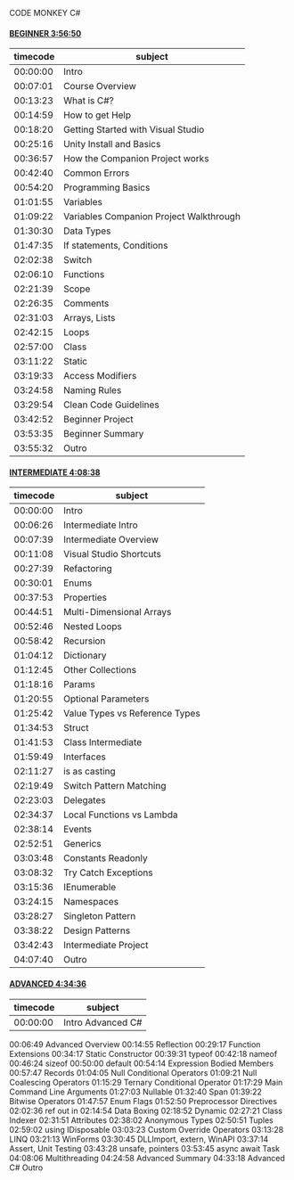 CODE MONKEY C#

#### [BEGINNER 3:56:50](https://youtu.be/pReR6Z9rK-o)

|timecode|subject|
| ------ | ------ |
|00:00:00|Intro|
|00:07:01|Course Overview|
|00:13:23|What is C#?|
|00:14:59|How to get Help|
|00:18:20|Getting Started with Visual Studio|
|00:25:16|Unity Install and Basics|
|00:36:57|How the Companion Project works|
|00:42:40|Common Errors|
|00:54:20|Programming Basics|
|01:01:55|Variables|
|01:09:22|Variables Companion Project Walkthrough|
|01:30:30|Data Types|
|01:47:35|If statements, Conditions|
|02:02:38|Switch|
|02:06:10|Functions|
|02:21:39|Scope|
|02:26:35|Comments|
|02:31:03|Arrays, Lists|
|02:42:15|Loops|
|02:57:00|Class|
|03:11:22|Static|
|03:19:33|Access Modifiers|
|03:24:58|Naming Rules|
|03:29:54|Clean Code Guidelines|
|03:42:52|Beginner Project|
|03:53:35|Beginner Summary|
|03:55:32|Outro|

#### [INTERMEDIATE 4:08:38](https://youtu.be/I6kx-_KXNz4)

|timecode|subject|
| ------ | ------ |
|00:00:00|Intro|
|00:06:26|Intermediate Intro|
|00:07:39|Intermediate Overview|
|00:11:08|Visual Studio Shortcuts|
|00:27:39|Refactoring|
|00:30:01|Enums|
|00:37:53|Properties|
|00:44:51|Multi-Dimensional Arrays|
|00:52:46|Nested Loops|
|00:58:42|Recursion|
|01:04:12|Dictionary|
|01:12:45|Other Collections|
|01:18:16|Params|
|01:20:55|Optional Parameters|
|01:25:42|Value Types vs Reference Types|
|01:34:53|Struct|
|01:41:53|Class Intermediate|
|01:59:49|Interfaces|
|02:11:27|is as casting|
|02:19:49|Switch Pattern Matching|
|02:23:03|Delegates|
|02:34:37|Local Functions vs Lambda|
|02:38:14|Events|
|02:52:51|Generics|
|03:03:48|Constants Readonly|
|03:08:32|Try Catch Exceptions|
|03:15:36|IEnumerable|
|03:24:15|Namespaces|
|03:28:27|Singleton Pattern|
|03:38:22|Design Patterns|
|03:42:43|Intermediate Project|
|04:07:40|Outro|

#### [ADVANCED 4:34:36](https://youtu.be/6G-4oPDxfNI?list=PLzDRvYVwl53t2GGC4rV_AmH7vSvSqjVmz)

|timecode|subject|
| ------ | ------ |
|00:00:00|Intro Advanced C#|
00:06:49 Advanced Overview
00:14:55 Reflection
00:29:17 Function Extensions
00:34:17 Static Constructor
00:39:31 typeof
00:42:18 nameof
00:46:24 sizeof
00:50:00 default
00:54:14 Expression Bodied Members
00:57:47 Records
01:04:05 Null Conditional Operators
01:09:21 Null Coalescing Operators
01:15:29 Ternary Conditional Operator
01:17:29 Main Command Line Arguments
01:27:03 Nullable
01:32:40 Span
01:39:22 Bitwise Operators
01:47:57 Enum Flags
01:52:50 Preprocessor Directives
02:02:36 ref out in
02:14:54 Data Boxing
02:18:52 Dynamic
02:27:21 Class Indexer
02:31:51 Attributes
02:38:02 Anonymous Types
02:50:51 Tuples
02:59:02 using IDisposable
03:03:23 Custom Override Operators
03:13:28 LINQ
03:21:13 WinForms
03:30:45 DLLImport, extern, WinAPI
03:37:14 Assert, Unit Testing
03:43:28 unsafe, pointers
03:53:45 async await Task
04:08:06 Multithreading
04:24:58 Advanced Summary
04:33:18 Advanced C# Outro
